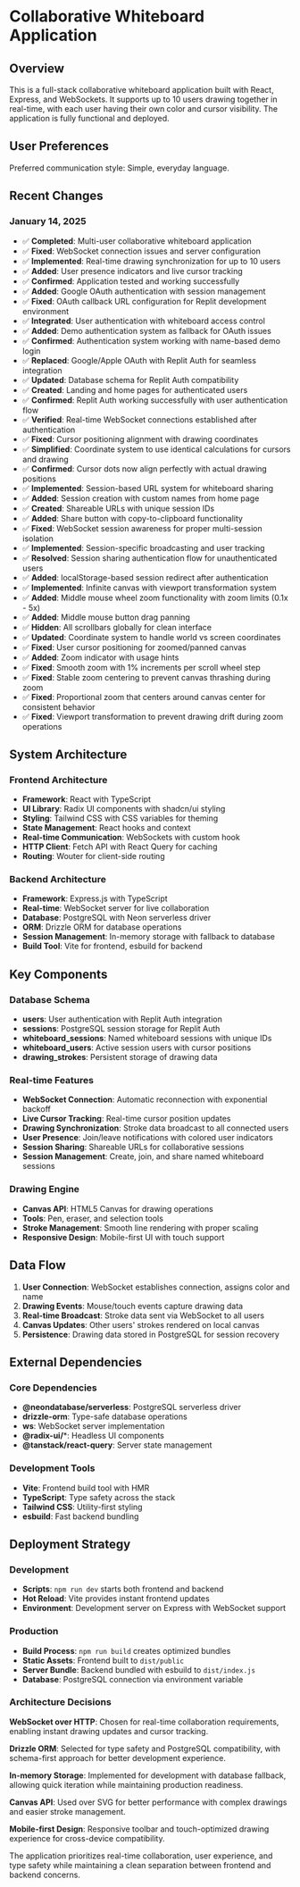 # Collaborative Whiteboard Application

## Overview

This is a full-stack collaborative whiteboard application built with React, Express, and WebSockets. It supports up to 10 users drawing together in real-time, with each user having their own color and cursor visibility. The application is fully functional and deployed.

## User Preferences

Preferred communication style: Simple, everyday language.

## Recent Changes

### January 14, 2025
- ✅ **Completed**: Multi-user collaborative whiteboard application 
- ✅ **Fixed**: WebSocket connection issues and server configuration
- ✅ **Implemented**: Real-time drawing synchronization for up to 10 users
- ✅ **Added**: User presence indicators and live cursor tracking
- ✅ **Confirmed**: Application tested and working successfully
- ✅ **Added**: Google OAuth authentication with session management
- ✅ **Fixed**: OAuth callback URL configuration for Replit development environment
- ✅ **Integrated**: User authentication with whiteboard access control
- ✅ **Added**: Demo authentication system as fallback for OAuth issues
- ✅ **Confirmed**: Authentication system working with name-based demo login
- ✅ **Replaced**: Google/Apple OAuth with Replit Auth for seamless integration
- ✅ **Updated**: Database schema for Replit Auth compatibility
- ✅ **Created**: Landing and home pages for authenticated users
- ✅ **Confirmed**: Replit Auth working successfully with user authentication flow
- ✅ **Verified**: Real-time WebSocket connections established after authentication
- ✅ **Fixed**: Cursor positioning alignment with drawing coordinates
- ✅ **Simplified**: Coordinate system to use identical calculations for cursors and drawing
- ✅ **Confirmed**: Cursor dots now align perfectly with actual drawing positions
- ✅ **Implemented**: Session-based URL system for whiteboard sharing
- ✅ **Added**: Session creation with custom names from home page
- ✅ **Created**: Shareable URLs with unique session IDs
- ✅ **Added**: Share button with copy-to-clipboard functionality
- ✅ **Fixed**: WebSocket session awareness for proper multi-session isolation
- ✅ **Implemented**: Session-specific broadcasting and user tracking
- ✅ **Resolved**: Session sharing authentication flow for unauthenticated users
- ✅ **Added**: localStorage-based session redirect after authentication
- ✅ **Implemented**: Infinite canvas with viewport transformation system
- ✅ **Added**: Middle mouse wheel zoom functionality with zoom limits (0.1x - 5x)
- ✅ **Added**: Middle mouse button drag panning
- ✅ **Hidden**: All scrollbars globally for clean interface
- ✅ **Updated**: Coordinate system to handle world vs screen coordinates
- ✅ **Fixed**: User cursor positioning for zoomed/panned canvas
- ✅ **Added**: Zoom indicator with usage hints
- ✅ **Fixed**: Smooth zoom with 1% increments per scroll wheel step
- ✅ **Fixed**: Stable zoom centering to prevent canvas thrashing during zoom
- ✅ **Fixed**: Proportional zoom that centers around canvas center for consistent behavior
- ✅ **Fixed**: Viewport transformation to prevent drawing drift during zoom operations

## System Architecture

### Frontend Architecture
- **Framework**: React with TypeScript
- **UI Library**: Radix UI components with shadcn/ui styling
- **Styling**: Tailwind CSS with CSS variables for theming
- **State Management**: React hooks and context
- **Real-time Communication**: WebSockets with custom hook
- **HTTP Client**: Fetch API with React Query for caching
- **Routing**: Wouter for client-side routing

### Backend Architecture
- **Framework**: Express.js with TypeScript
- **Real-time**: WebSocket server for live collaboration
- **Database**: PostgreSQL with Neon serverless driver
- **ORM**: Drizzle ORM for database operations
- **Session Management**: In-memory storage with fallback to database
- **Build Tool**: Vite for frontend, esbuild for backend

## Key Components

### Database Schema
- **users**: User authentication with Replit Auth integration
- **sessions**: PostgreSQL session storage for Replit Auth
- **whiteboard_sessions**: Named whiteboard sessions with unique IDs
- **whiteboard_users**: Active session users with cursor positions
- **drawing_strokes**: Persistent storage of drawing data

### Real-time Features
- **WebSocket Connection**: Automatic reconnection with exponential backoff
- **Live Cursor Tracking**: Real-time cursor position updates
- **Drawing Synchronization**: Stroke data broadcast to all connected users
- **User Presence**: Join/leave notifications with colored user indicators
- **Session Sharing**: Shareable URLs for collaborative sessions
- **Session Management**: Create, join, and share named whiteboard sessions

### Drawing Engine
- **Canvas API**: HTML5 Canvas for drawing operations
- **Tools**: Pen, eraser, and selection tools
- **Stroke Management**: Smooth line rendering with proper scaling
- **Responsive Design**: Mobile-first UI with touch support

## Data Flow

1. **User Connection**: WebSocket establishes connection, assigns color and name
2. **Drawing Events**: Mouse/touch events capture drawing data
3. **Real-time Broadcast**: Stroke data sent via WebSocket to all users
4. **Canvas Updates**: Other users' strokes rendered on local canvas
5. **Persistence**: Drawing data stored in PostgreSQL for session recovery

## External Dependencies

### Core Dependencies
- **@neondatabase/serverless**: PostgreSQL serverless driver
- **drizzle-orm**: Type-safe database operations
- **ws**: WebSocket server implementation
- **@radix-ui/***: Headless UI components
- **@tanstack/react-query**: Server state management

### Development Tools
- **Vite**: Frontend build tool with HMR
- **TypeScript**: Type safety across the stack
- **Tailwind CSS**: Utility-first styling
- **esbuild**: Fast backend bundling

## Deployment Strategy

### Development
- **Scripts**: `npm run dev` starts both frontend and backend
- **Hot Reload**: Vite provides instant frontend updates
- **Environment**: Development server on Express with WebSocket support

### Production
- **Build Process**: `npm run build` creates optimized bundles
- **Static Assets**: Frontend built to `dist/public`
- **Server Bundle**: Backend bundled with esbuild to `dist/index.js`
- **Database**: PostgreSQL connection via environment variable

### Architecture Decisions

**WebSocket over HTTP**: Chosen for real-time collaboration requirements, enabling instant drawing updates and cursor tracking.

**Drizzle ORM**: Selected for type safety and PostgreSQL compatibility, with schema-first approach for better development experience.

**In-memory Storage**: Implemented for development with database fallback, allowing quick iteration while maintaining production readiness.

**Canvas API**: Used over SVG for better performance with complex drawings and easier stroke management.

**Mobile-first Design**: Responsive toolbar and touch-optimized drawing experience for cross-device compatibility.

The application prioritizes real-time collaboration, user experience, and type safety while maintaining a clean separation between frontend and backend concerns.